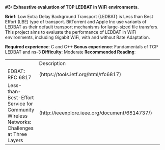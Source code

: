 **#3:** **Exhaustive evaluation of TCP LEDBAT in WiFi environments.**

**Brief**: Low Extra Delay Background Transport (LEDBAT) is Less than Best Effort (LBE) type of
transport. BitTorrent and Apple Inc use variants of LEDBAT as their default transport
mechanisms for large-sized file transfers. This project aims to evaluate the performance of
LEDBAT in WiFi environments, including Gigabit WiFi, with and without Rate Adaptation.

**Required experience**: C and C++
**Bonus experience**: Fundamentals of TCP LEDBAT and ns-3
**Difficulty**: Moderate
**Recommended Reading**:
<table>
 <th>
  <td>Description<td>
  <td>Link</td>
</th>

<tr>
  <td>EDBAT: RFC 6817</td>
  <td>(https://tools.ietf.org/html/rfc6817)</td>
</tr>
  
<tr>
  <td>Less-than-Best-Effort Service for Community Wireless Networks: Challenges at Three Layers</td>
  <td>(http://ieeexplore.ieee.org/document/6814737/)</td>
</tr>

</table>
